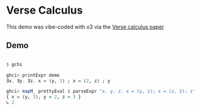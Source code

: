 
# Verse Calculus

This demo was vibe-coded with o3 via the [Verse calculus paper][verse-paper]

## Demo

```haskell

$ gchi

ghci> printExpr demo
∃x. ∃y. ∃z. x = ⟨y, 3⟩ ; x = ⟨2, z⟩ ; y

ghci> mapM_ prettyEval $ parseExpr "x. y. z. x = (y, z); x = (z, 2); z"
{ x = ⟨y, 3⟩, y = 2, z = 3 }
↳ 2
```

[verse-paper]: https://simon.peytonjones.org/verse-calculus/
